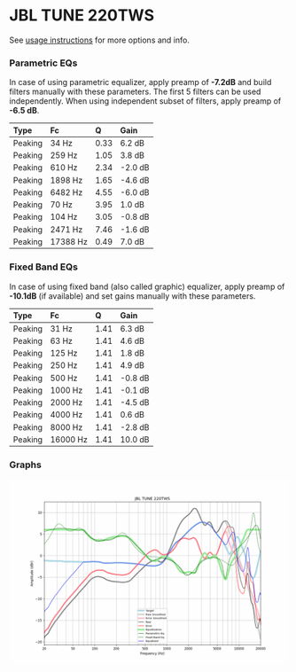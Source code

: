 # JBL TUNE 220TWS
See [usage instructions](https://github.com/jaakkopasanen/AutoEq#usage) for more options and info.

### Parametric EQs
In case of using parametric equalizer, apply preamp of **-7.2dB** and build filters manually
with these parameters. The first 5 filters can be used independently.
When using independent subset of filters, apply preamp of **-6.5 dB**.

| Type    | Fc       |    Q | Gain    |
|:--------|:---------|:-----|:--------|
| Peaking | 34 Hz    | 0.33 | 6.2 dB  |
| Peaking | 259 Hz   | 1.05 | 3.8 dB  |
| Peaking | 610 Hz   | 2.34 | -2.0 dB |
| Peaking | 1898 Hz  | 1.65 | -4.6 dB |
| Peaking | 6482 Hz  | 4.55 | -6.0 dB |
| Peaking | 70 Hz    | 3.95 | 1.0 dB  |
| Peaking | 104 Hz   | 3.05 | -0.8 dB |
| Peaking | 2471 Hz  | 7.46 | -1.6 dB |
| Peaking | 17388 Hz | 0.49 | 7.0 dB  |

### Fixed Band EQs
In case of using fixed band (also called graphic) equalizer, apply preamp of **-10.1dB**
(if available) and set gains manually with these parameters.

| Type    | Fc       |    Q | Gain    |
|:--------|:---------|:-----|:--------|
| Peaking | 31 Hz    | 1.41 | 6.3 dB  |
| Peaking | 63 Hz    | 1.41 | 4.6 dB  |
| Peaking | 125 Hz   | 1.41 | 1.8 dB  |
| Peaking | 250 Hz   | 1.41 | 4.9 dB  |
| Peaking | 500 Hz   | 1.41 | -0.8 dB |
| Peaking | 1000 Hz  | 1.41 | -0.1 dB |
| Peaking | 2000 Hz  | 1.41 | -4.5 dB |
| Peaking | 4000 Hz  | 1.41 | 0.6 dB  |
| Peaking | 8000 Hz  | 1.41 | -2.8 dB |
| Peaking | 16000 Hz | 1.41 | 10.0 dB |

### Graphs
![](./JBL%20TUNE%20220TWS.png)